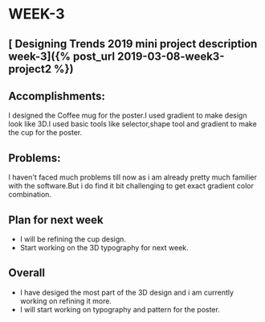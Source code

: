 

# WEEK-3
## [ Designing Trends 2019 mini project description week-3]({% post_url 2019-03-08-week3-project2 %})
## Accomplishments:
I designed the Coffee mug for the poster.I used gradient to make design look like 3D.I used basic tools like selector,shape tool and gradient to make the cup for the poster.
## Problems:
I haven't faced much problems till now as i am already pretty much familier with the software.But i do find it bit challenging to get exact gradient color combination.
## Plan for next week
* I will be refining the cup design. 
* Start working on the 3D typography for next week.
## Overall
* I have desiged the most part of the 3D design  and i am currently working on refining it more. 
* I will start working on typography and pattern for the poster.


